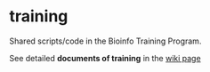 # training

Shared scripts/code in the Bioinfo Training Program. 

See detailed **documents of training** in the [wiki page](https://github.com/lulab/training/wiki)
